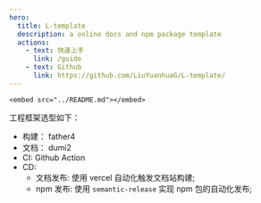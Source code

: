 ```yaml
---
hero:
  title: L-template
  description: a online docs and npm package template
  actions:
    - text: 快速上手
      link: /guide
    - text: Github
      link: https://github.com/LiuYuanhuaG/L-template/
---
```


`<embed src="../README.md"></embed>`

工程框架选型如下：

- 构建： father4
- 文档： dumi2
- CI: Github Action
- CD:
  - 文档发布: 使用 vercel 自动化触发文档站构建;
  - npm 发布: 使用 `semantic-release` 实现 npm 包的自动化发布;
